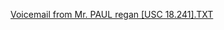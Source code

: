 [Voicemail from Mr. PAUL regan [USC 18.241].TXT](https://github.com/WILSON-ELSER-STATEFARM-SULLIVAN-ZUCKER/TDBANK-WEST57THSTREET-ZIPCODE-10019/files/9150492/Voicemail.from.Mr.PAUL.regan.USC.18.241.TXT)

